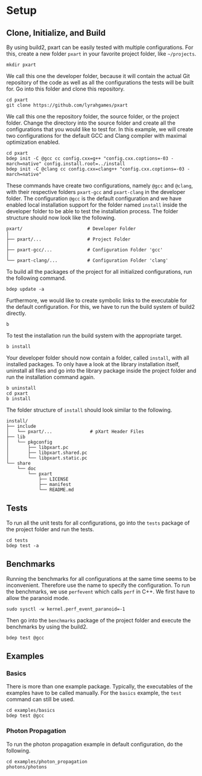 # Setup
## Clone, Initialize, and Build
By using build2, pxart can be easily tested with multiple configurations.
For this, create a new folder `pxart` in your favorite project folder, like `~/projects`.

    mkdir pxart

We call this one the developer folder, because it will contain the actual Git repository of the code as well as all the configurations the tests will be built for.
Go into this folder and clone this repository.

    cd pxart
    git clone https://github.com/lyrahgames/pxart

We call this one the repository folder, the source folder, or the project folder.
Change the directory into the source folder and create all the configurations that you would like to test for.
In this example, we will create two configurations for the default GCC and Clang compiler with maximal optimization enabled.

    cd pxart
    bdep init -C @gcc cc config.cxx=g++ "config.cxx.coptions=-03 -march=native" config.install.root=../install
    bdep init -C @clang cc config.cxx=clang++ "config.cxx.coptions=-03 -march=native"

These commands have create two configurations, namely `@gcc` and `@clang`, with their respective folders `pxart-gcc` and `pxart-clang` in the developer folder.
The configuration `@gcc` is the default configuration and we have enabled local installation support for the folder named `install` inside the developer folder to be able to test the installation process.
The folder structure should now look like the following.

    pxart/                        # Developer Folder
    │
    ├── pxart/...                 # Project Folder
    │
    ├── pxart-gcc/...             # Configuration Folder 'gcc'
    │
    └── pxart-clang/...           # Configuration Folder 'clang'

To build all the packages of the project for all initialized configurations, run the following command.

    bdep update -a

Furthermore, we would like to create symbolic links to the executable for the default configuration.
For this, we have to run the build system of build2 directly.

    b

To test the installation run the build system with the appropriate target.

    b install

Your developer folder should now contain a folder, called `install`, with all installed packages.
To only have a look at the library installation itself, uninstall all files and go into the library package inside the project folder and run the installation command again.

    b uninstall
    cd pxart
    b install

The folder structure of `install` should look similar to the following.

```
install/
├── include
│   └── pxart/...              # pXart Header Files
├── lib
│   └── pkgconfig
│       ├── libpxart.pc
│       ├── libpxart.shared.pc
│       └── libpxart.static.pc
└── share
    └── doc
        └── pxart
            ├── LICENSE
            ├── manifest
            └── README.md

```

## Tests
To run all the unit tests for all configurations, go into the `tests` package of the project folder and run the tests.

    cd tests
    bdep test -a

## Benchmarks
Running the benchmarks for all configurations at the same time seems to be inconvenient.
Therefore use the name to specify the configuration.
To run the benchmarks, we use `perfevent` which calls `perf` in C++.
We first have to allow the paranoid mode.

    sudo sysctl -w kernel.perf_event_paranoid=-1

Then go into the `benchmarks` package of the project folder and execute the benchmarks by using the build2.

    bdep test @gcc

## Examples
### Basics
There is more than one example package.
Typically, the executables of the examples have to be called manually.
For the `basics` example, the `test` command can still be used.

    cd examples/basics
    bdep test @gcc

### Photon Propagation
To run the photon propagation example in default configuration, do the following.

    cd examples/photon_propagation
    photons/photons
